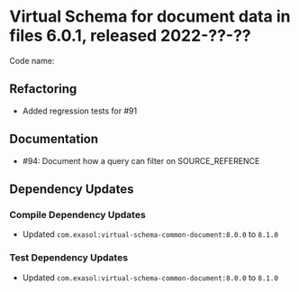 # Virtual Schema for document data in files 6.0.1, released 2022-??-??

Code name:

## Refactoring

* Added regression tests for #91

## Documentation

* #94: Document how a query can filter on SOURCE_REFERENCE

## Dependency Updates

### Compile Dependency Updates

* Updated `com.exasol:virtual-schema-common-document:8.0.0` to `8.1.0`

### Test Dependency Updates

* Updated `com.exasol:virtual-schema-common-document:8.0.0` to `8.1.0`
